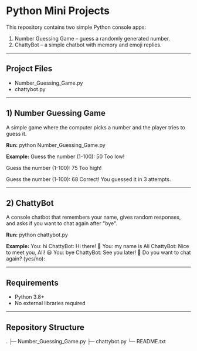 # Python Mini Projects

This repository contains two simple Python console apps:

1. Number Guessing Game – guess a randomly generated number.
2. ChattyBot – a simple chatbot with memory and emoji replies.

---

## Project Files
- Number_Guessing_Game.py
- chattybot.py

---

## 1) Number Guessing Game

A simple game where the computer picks a number and the player tries to guess it.

**Run:**
python Number_Guessing_Game.py

**Example:**
Guess the number (1-100): 50
Too low!

Guess the number (1-100): 75
Too high!

Guess the number (1-100): 68
Correct! You guessed it in 3 attempts.

---

## 2) ChattyBot

A console chatbot that remembers your name, gives random responses, and asks if you want to chat again after "bye".

**Run:**
python chattybot.py

**Example:**
You: hi
ChattyBot: Hi there! 🙂
You: my name is Ali
ChattyBot: Nice to meet you, Ali! 😃
You: bye
ChattyBot: See you later! 🙂
Do you want to chat again? (yes/no):

---

## Requirements
- Python 3.8+
- No external libraries required

---

## Repository Structure
.
├─ Number_Guessing_Game.py
├─ chattybot.py
└─ README.txt